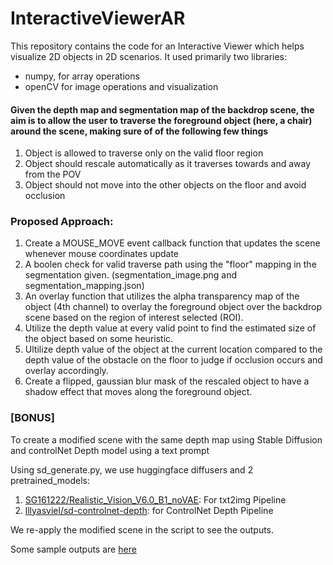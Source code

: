 # InteractiveViewerAR

This repository contains the code for an Interactive Viewer which helps visualize 2D objects in 2D scenarios.
It used primarily two libraries:
- numpy, for array operations
- openCV for image operations and visualization

#### Given the depth map and segmentation map of the backdrop scene, the aim is to allow the user to traverse the foreground object (here, a chair) around the scene, making sure of of the following few things

1. Object is allowed to traverse only on the valid floor region
2. Object should rescale automatically as it traverses towards and away from the POV
3. Object should not move into the other objects on the floor and avoid occlusion

### Proposed Approach:
1. Create a MOUSE_MOVE event callback function that updates the scene whenever mouse coordinates update
2. A boolen check for valid traverse path using the "floor" mapping in the segmentation given. (segmentation_image.png and segmentation_mapping.json)
3. An overlay function that utilizes the alpha transparency map of the object (4th channel) to overlay the foreground object over the backdrop scene based on the region of interest selected (ROI).
4. Utilize the depth value at every valid point to find the estimated size of the object based on some heuristic.
5. Ultilize depth value of the object at the current location compared to the depth value of the obstacle on the floor to judge if occlusion occurs and overlay accordingly.
6. Create a flipped, gaussian blur mask of the rescaled object to have a shadow effect that moves along the foreground object.


### [BONUS]
To create a modified scene with the same depth map using Stable Diffusion and controlNet Depth model using a text prompt

Using sd_generate.py, we use huggingface diffusers and 2 pretrained_models:
1. <a href="https://huggingface.co/SG161222/Realistic_Vision_V6.0_B1_noVAE">SG161222/Realistic_Vision_V6.0_B1_noVAE</a>: For txt2img Pipeline
2. <a href="https://huggingface.co/lllyasviel/sd-controlnet-depth/tree/main">lllyasviel/sd-controlnet-depth</a>: for ControlNet Depth Pipeline

We re-apply the modified scene in the script to see the outputs.

Some sample outputs are <a href="[https://www.google.com/](https://drive.google.com/drive/folders/19weCRBBkRKlqq-WIj9pFrcUxmjsvNA7l?usp=sharing)">here</a>
